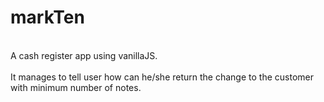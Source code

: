 # markTen
<br>
A cash register app using vanillaJS. <br> <br>
It manages to tell user how can he/she return the change to the customer with minimum number of notes.

